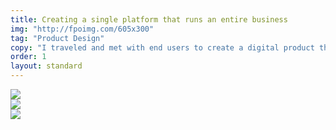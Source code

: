 ```yaml
---
title: Creating a single platform that runs an entire business
img: "http://fpoimg.com/605x300"
tag: "Product Design"
copy: "I traveled and met with end users to create a digital product that works for people at every level."
order: 1
layout: standard
---
```


<div class="page">

  <div class="carousel-container">
    <div class="carousel" data-flickity='{ "freeScroll": true, "imagesLoaded": true }'>
      <div class="carousel-cell"><img src="http://fpoimg.com/800x500"></div>
      <div class="carousel-cell"><img src="http://fpoimg.com/800x500"></div>
      <div class="carousel-cell"><img src="http://fpoimg.com/800x500"></div>
    </div>
  </div>

</div>
